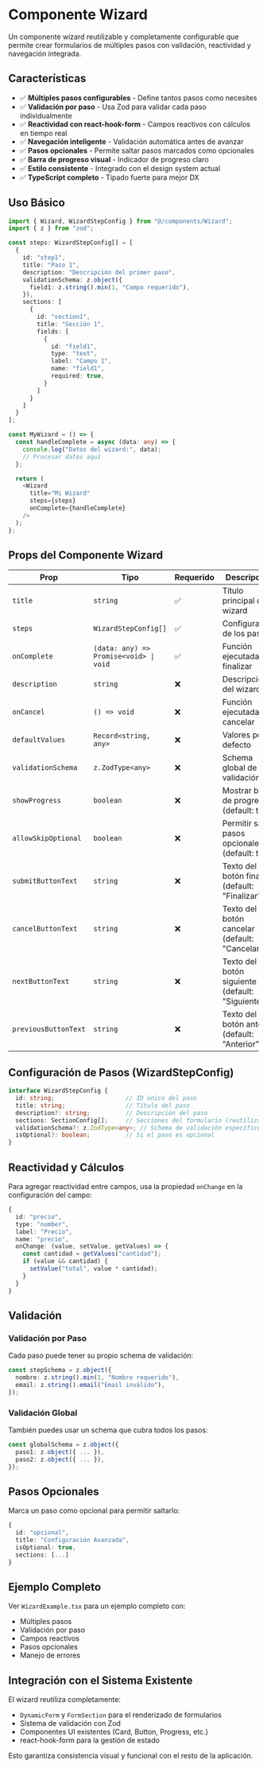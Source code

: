 # Componente Wizard

Un componente wizard reutilizable y completamente configurable que permite crear formularios de múltiples pasos con validación, reactividad y navegación integrada.

## Características

- ✅ **Múltiples pasos configurables** - Define tantos pasos como necesites
- ✅ **Validación por paso** - Usa Zod para validar cada paso individualmente
- ✅ **Reactividad con react-hook-form** - Campos reactivos con cálculos en tiempo real
- ✅ **Navegación inteligente** - Validación automática antes de avanzar
- ✅ **Pasos opcionales** - Permite saltar pasos marcados como opcionales
- ✅ **Barra de progreso visual** - Indicador de progreso claro
- ✅ **Estilo consistente** - Integrado con el design system actual
- ✅ **TypeScript completo** - Tipado fuerte para mejor DX

## Uso Básico

```typescript
import { Wizard, WizardStepConfig } from "@/components/Wizard";
import { z } from "zod";

const steps: WizardStepConfig[] = [
  {
    id: "step1",
    title: "Paso 1",
    description: "Descripción del primer paso",
    validationSchema: z.object({
      field1: z.string().min(1, "Campo requerido"),
    }),
    sections: [
      {
        id: "section1",
        title: "Sección 1",
        fields: [
          {
            id: "field1",
            type: "text",
            label: "Campo 1",
            name: "field1",
            required: true,
          }
        ]
      }
    ]
  }
];

const MyWizard = () => {
  const handleComplete = async (data: any) => {
    console.log("Datos del wizard:", data);
    // Procesar datos aquí
  };

  return (
    <Wizard
      title="Mi Wizard"
      steps={steps}
      onComplete={handleComplete}
    />
  );
};
```

## Props del Componente Wizard

| Prop | Tipo | Requerido | Descripción |
|------|------|-----------|-------------|
| `title` | `string` | ✅ | Título principal del wizard |
| `steps` | `WizardStepConfig[]` | ✅ | Configuración de los pasos |
| `onComplete` | `(data: any) => Promise<void> \| void` | ✅ | Función ejecutada al finalizar |
| `description` | `string` | ❌ | Descripción del wizard |
| `onCancel` | `() => void` | ❌ | Función ejecutada al cancelar |
| `defaultValues` | `Record<string, any>` | ❌ | Valores por defecto |
| `validationSchema` | `z.ZodType<any>` | ❌ | Schema global de validación |
| `showProgress` | `boolean` | ❌ | Mostrar barra de progreso (default: true) |
| `allowSkipOptional` | `boolean` | ❌ | Permitir saltar pasos opcionales (default: true) |
| `submitButtonText` | `string` | ❌ | Texto del botón final (default: "Finalizar") |
| `cancelButtonText` | `string` | ❌ | Texto del botón cancelar (default: "Cancelar") |
| `nextButtonText` | `string` | ❌ | Texto del botón siguiente (default: "Siguiente") |
| `previousButtonText` | `string` | ❌ | Texto del botón anterior (default: "Anterior") |

## Configuración de Pasos (WizardStepConfig)

```typescript
interface WizardStepConfig {
  id: string;                    // ID único del paso
  title: string;                 // Título del paso
  description?: string;          // Descripción del paso
  sections: SectionConfig[];     // Secciones del formulario (reutiliza DynamicForm)
  validationSchema?: z.ZodType<any>; // Schema de validación específico del paso
  isOptional?: boolean;          // Si el paso es opcional
}
```

## Reactividad y Cálculos

Para agregar reactividad entre campos, usa la propiedad `onChange` en la configuración del campo:

```typescript
{
  id: "precio",
  type: "number",
  label: "Precio",
  name: "precio",
  onChange: (value, setValue, getValues) => {
    const cantidad = getValues("cantidad");
    if (value && cantidad) {
      setValue("total", value * cantidad);
    }
  }
}
```

## Validación

### Validación por Paso
Cada paso puede tener su propio schema de validación:

```typescript
const stepSchema = z.object({
  nombre: z.string().min(1, "Nombre requerido"),
  email: z.string().email("Email inválido"),
});
```

### Validación Global
También puedes usar un schema que cubra todos los pasos:

```typescript
const globalSchema = z.object({
  paso1: z.object({ ... }),
  paso2: z.object({ ... }),
});
```

## Pasos Opcionales

Marca un paso como opcional para permitir saltarlo:

```typescript
{
  id: "opcional",
  title: "Configuración Avanzada",
  isOptional: true,
  sections: [...]
}
```

## Ejemplo Completo

Ver `WizardExample.tsx` para un ejemplo completo con:
- Múltiples pasos
- Validación por paso
- Campos reactivos
- Pasos opcionales
- Manejo de errores

## Integración con el Sistema Existente

El wizard reutiliza completamente:
- `DynamicForm` y `FormSection` para el renderizado de formularios
- Sistema de validación con Zod
- Componentes UI existentes (Card, Button, Progress, etc.)
- react-hook-form para la gestión de estado

Esto garantiza consistencia visual y funcional con el resto de la aplicación.